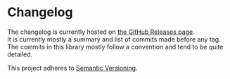 # Changelog

The changelog is currently hosted on [the GitHub Releases page](https://github.com/agilgur5/django-api-decorators/releases).<br>
It is currently mostly a summary and list of commits made before any tag.
The commits in this library mostly follow a convention and tend to be quite detailed.

This project adheres to [Semantic Versioning](http://semver.org/).
